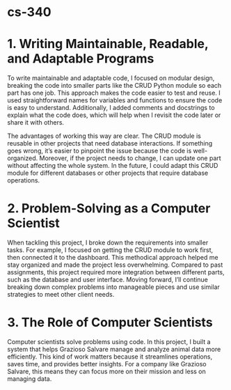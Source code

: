 # cs-340
# 1. Writing Maintainable, Readable, and Adaptable Programs
To write maintainable and adaptable code, I focused on modular design, breaking the code into smaller parts like the CRUD Python module so each part has one job. This approach makes the code easier to test and reuse. I used straightforward names for variables and functions to ensure the code is easy to understand. Additionally, I added comments and docstrings to explain what the code does, which will help when I revisit the code later or share it with others.

The advantages of working this way are clear. The CRUD module is reusable in other projects that need database interactions. If something goes wrong, it’s easier to pinpoint the issue because the code is well-organized. Moreover, if the project needs to change, I can update one part without affecting the whole system. In the future, I could adapt this CRUD module for different databases or other projects that require database operations.

# 2. Problem-Solving as a Computer Scientist
When tackling this project, I broke down the requirements into smaller tasks. For example, I focused on getting the CRUD module to work first, then connected it to the dashboard. This methodical approach helped me stay organized and made the project less overwhelming. Compared to past assignments, this project required more integration between different parts, such as the database and user interface. Moving forward, I’ll continue breaking down complex problems into manageable pieces and use similar strategies to meet other client needs.

# 3. The Role of Computer Scientists
Computer scientists solve problems using code. In this project, I built a system that helps Grazioso Salvare manage and analyze animal data more efficiently. This kind of work matters because it streamlines operations, saves time, and provides better insights. For a company like Grazioso Salvare, this means they can focus more on their mission and less on managing data.
